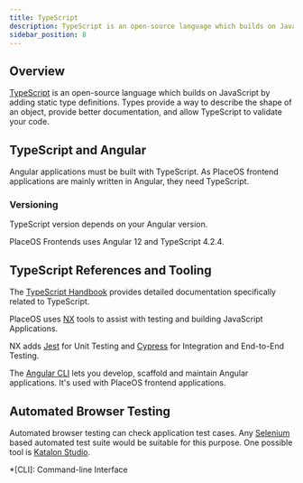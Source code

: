 ```yaml
---
title: TypeScript
description: TypeScript is an open-source language which builds on JavaScript
sidebar_position: 8
---
```


## Overview

[TypeScript](https://www.typescriptlang.org/) is an open-source language which builds on JavaScript by adding static type definitions.
Types provide a way to describe the shape of an object, provide better documentation, and allow TypeScript to validate your code.

## TypeScript and Angular

Angular applications must be built with TypeScript.
As PlaceOS frontend applications are mainly written in Angular, they need TypeScript.

### Versioning

TypeScript version depends on your Angular version.

PlaceOS Frontends uses Angular 12 and TypeScript 4.2.4.

## TypeScript References and Tooling

The [TypeScript Handbook](https://www.TypeScriptlang.org/docs/handbook) provides detailed documentation specifically related to TypeScript. 

PlaceOS uses [NX](https://nx.dev/) tools to assist with testing and building JavaScript Applications.

NX adds [Jest](https://jestjs.io/) for Unit Testing and [Cypress](https://www.cypress.io/) for Integration and End-to-End Testing.

The [Angular CLI](https://angular.io/cli) lets you develop, scaffold and maintain Angular applications. 
It's used with PlaceOS frontend applications.

## Automated Browser Testing

Automated browser testing can check application test cases. 
Any [Selenium](https://www.selenium.dev/) based automated test suite would be suitable for this purpose.
One possible tool is [Katalon Studio](https://www.katalon.com/).

*[CLI]: Command-line Interface